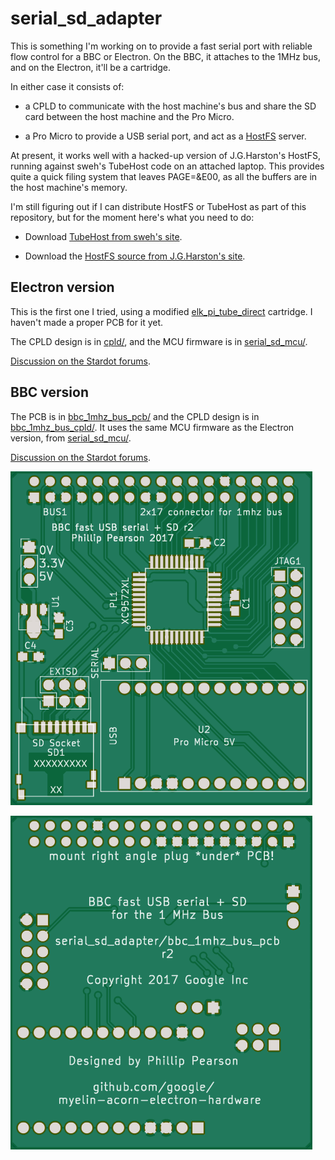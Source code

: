serial_sd_adapter
=================

This is something I'm working on to provide a fast serial port with
reliable flow control for a BBC or Electron.  On the BBC, it attaches
to the 1MHz bus, and on the Electron, it'll be a cartridge.

In either case it consists of:

- a CPLD to communicate with the host machine's bus and share the SD
  card between the host machine and the Pro Micro.

- a Pro Micro to provide a USB serial port, and act as a
  [HostFS](http://mdfs.net/Software/Tube/Serial/) server.

At present, it works well with a hacked-up version of J.G.Harston's
HostFS, running against sweh's TubeHost code on an attached laptop.
This provides quite a quick filing system that leaves PAGE=&E00, as
all the buffers are in the host machine's memory.

I'm still figuring out if I can distribute HostFS or TubeHost as part
of this repository, but for the moment here's what you need to do:

- Download [TubeHost from sweh's site](https://www.spuddy.org/Beeb/TubeHost/).

- Download the [HostFS source from J.G.Harston's site](TODO).

Electron version
----------------

This is the first one I tried, using a modified
[elk_pi_tube_direct](../elk_pi_tube_direct/) cartridge.  I haven't made a proper
PCB for it yet.

The CPLD design is in [cpld/](cpld/), and the MCU firmware is in
[serial_sd_mcu/](serial_sd_mcu/).

[Discussion on the Stardot forums](http://stardot.org.uk/forums/viewtopic.php?f=3&t=13292).

BBC version
-----------

The PCB is in [bbc_1mhz_bus_pcb/](bbc_1mhz_bus_pcb/) and the CPLD design is in
[bbc_1mhz_bus_cpld/](bbc_1mhz_bus_cpld/).  It uses the same MCU firmware as the
Electron version, from [serial_sd_mcu/](serial_sd_mcu/).

[Discussion on the Stardot forums](http://stardot.org.uk/forums/viewtopic.php?f=3&t=14033).

![PCB front](bbc_1mhz_bus_pcb/pcb-front.png)

![PCB back](bbc_1mhz_bus_pcb/pcb-back.png)
